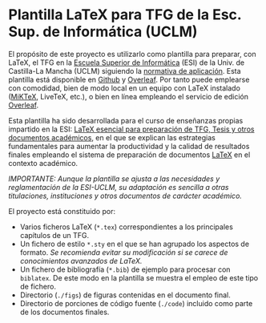 # Plantilla LaTeX para TFG de la Esc. Sup. de Informática (UCLM)

El propósito de este proyecto es utilizarlo como plantilla para preparar, con LaTeX, el TFG en la [Escuela Superior de Informática](http://webpub.esi.uclm.es/) (ESI) de la Univ. de Castilla-La Mancha (UCLM) siguiendo la [normativa de aplicación](https://pruebasaluuclm.sharepoint.com/sites/esicr/tfg/SitePages/Inicio.aspx). Esta plantilla está disponible en [Github](https://github.com/JesusSalido/TFG_ESI_UCLM) y [Overleaf](https://www.overleaf.com/latex/templates/plantilla-de-tfg-escuela-superior-de-informatica-uclm/phjgscmfqtsw). Por tanto puede emplearse con comodidad, bien de modo local en un equipo con LaTeX instalado ([MiKTeX](https://miktex.org/), LiveTeX, etc.), o bien en línea empleando el servicio de edición [Overleaf](https://www.overleaf.com/latex/templates/plantilla-de-tfg-escuela-superior-de-informatica-uclm/phjgscmfqtsw).

Esta plantilla ha sido desarrollada para el curso de enseñanzas propias impartido en la ESI: [LaTeX esencial para preparación de TFG, Tesis y otros documentos académicos](http://visilab.etsii.uclm.es/?page_id=1468), en el que se explican las estrategias fundamentales para aumentar la productividad y la calidad de resultados finales empleando el sistema de preparación de documentos [LaTeX](https://www.latex-project.org/) en el contexto académico.

_IMPORTANTE: Aunque la plantilla se ajusta a las necesidades y reglamentación de la ESI-UCLM, su adaptación es sencilla a otras titulaciones, instituciones y otros documentos de carácter académico._

El proyecto está constituido por:
  - Varios ficheros LaTeX (``*.tex``) correspondientes a los principales capítulos de un TFG. 
  - Un fichero de estilo ``*.sty`` en el que se han agrupado los aspectos de formato. _Se recomienda evitar su modificación si se carece de conocimientos avanzados de LaTeX._
  - Un fichero de bibliografía (``*.bib``) de ejemplo para procesar con  ``biblatex``. De este modo en la plantilla se muestra el empleo de este tipo de fichero.
  - Directorio (``./figs``) de figuras contenidas en el documento final.
  - Directorio de porciones de código fuente (``./code``) incluido como parte de los documentos finales.
